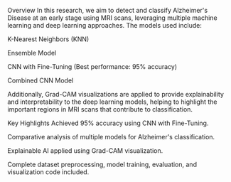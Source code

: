 Overview
In this research, we aim to detect and classify Alzheimer's Disease at an early stage using MRI scans, leveraging multiple machine learning and deep learning approaches. The models used include:

K-Nearest Neighbors (KNN)

Ensemble Model

CNN with Fine-Tuning (Best performance: 95% accuracy)

Combined CNN Model

Additionally, Grad-CAM visualizations are applied to provide explainability and interpretability to the deep learning models, helping to highlight the important regions in MRI scans that contribute to classification.

Key Highlights
Achieved 95% accuracy using CNN with Fine-Tuning.

Comparative analysis of multiple models for Alzheimer's classification.

Explainable AI applied using Grad-CAM visualization.

Complete dataset preprocessing, model training, evaluation, and visualization code included.

